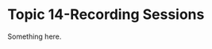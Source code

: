 [title]: # (Topic 14-Recording Sessions)
[tags]: # (XXX)
[priority]: # (1034)
# Topic 14-Recording Sessions
Something here.
